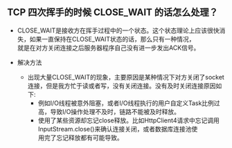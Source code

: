 ## TCP 四次挥手的时候 CLOSE_WAIT 的话怎么处理？

* CLOSE_WAIT是接收方在挥手过程中的一个状态。这个状态理论上应该很快消失，如果一直保持在CLOSE_WAIT状态的话，那么只有一种情况，  
  就是在对方关闭连接之后服务器程序自己没有进一步发出ACK信号。

* 解决方法
  * 出现大量CLOSE_WAIT的现象，主要原因是某种情况下对方关闭了socket连接，但是我方忙于读或者写，没有关闭连接。没有及时关闭连接原因如下:
    * 例如I/O线程被意外阻塞，或者I/O线程执行的用户自定义Task比例过高，导致I/O操作处理不及时，链路不能被及时释放。
    * 使用了某些资源却忘记close释放。比如HttpClient4请求中忘记调用InputStream.close()来确认连接关闭，或者数据库连接池使  
      用完了忘记释放都有可能导致。

